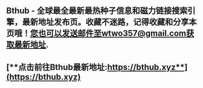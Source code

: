 ## **Bthub - 全球最全最新最热种子信息和磁力链接搜索引擎，最新地址发布页。收藏不迷路，记得收藏和分享本页哦！您也可以发送邮件至wtwo357@gmail.com获取最新地址.**
## [**点击前往Bthub最新地址:https://bthub.xyz**](https://bthub.xyz)

